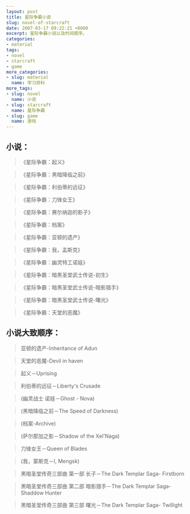 ```yaml
---
layout: post
title: 星际争霸小说
slug: novel-of-starcraft
date: 2007-03-17 09:22:21 +0800
excerpt: 星际争霸小说以及时间顺序。
categories:
- material
tags:
- novel
- starcraft
- game
more_categories:
- slug: material
  name: 学习资料
more_tags:
- slug: novel
  name: 小说
- slug: starcraft
  name: 星际争霸
- slug: game
  name: 游戏
---
```


## 小说：

> 《星际争霸：起义》

> 《星际争霸：黑暗降临之前》

> 《星际争霸：利伯蒂的远征》

> 《星际争霸：刀锋女王》

> 《星际争霸：赛尔纳迦的影子》

> 《星际争霸：档案》

> 《星际争霸：亚顿的遗产》

> 《星际争霸：我，孟斯克》

> 《星际争霸：幽灵特工诺娃》

> 《星际争霸：暗黑圣堂武士传说-初生》

> 《星际争霸：暗黑圣堂武士传说-暗影猎手》

> 《星际争霸：暗黑圣堂武士传说-曙光》

> 《星际争霸：天堂的恶魔》

## 小说大致顺序：

> 亚顿的遗产-Inheritance of Adun

> 天堂的恶魔-Devil in haven

> 起义－Uprising

> 利伯蒂的远征－Liberty's Crusade

> (幽灵战士 诺娃－Ghost - Nova)

> (黑暗降临之前－The Speed of Darkness)

> (档案-Archive)

> (萨尔那加之影－Shadow of the Xel'Naga)

> 刀锋女王－Queen of Blades

> (我，蒙斯克－I, Mengsk)

> 黑暗圣堂传奇三部曲 第一部 长子－The Dark Templar Saga- Firstborn

> 黑暗圣堂传奇三部曲 第二部 暗影猎手－The Dark Templar Saga- Shaddow Hunter

> 黑暗圣堂传奇三部曲 第三部 曙光－The Dark Templar Saga- Twillight


